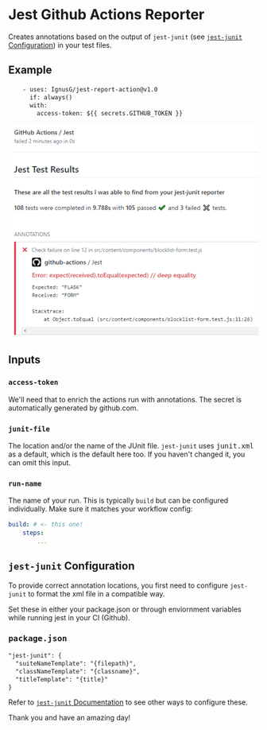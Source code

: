 # Jest Github Actions Reporter

Creates annotations based on the output of `jest-junit` (see [`jest-junit` Configuration](./README.md#jest-junit-configuration)) in your test files.

## Example
```
    - uses: IgnusG/jest-report-action@v1.0
      if: always()
      with:
        access-token: ${{ secrets.GITHUB_TOKEN }}
``` 

<img src="./docs/example-main.png" alt="Example of Jest Annotations" />

## Inputs

### `access-token`

We'll need that to enrich the actions run with annotations. The secret is automatically generated by github.com.

### `junit-file`

The location and/or the name of the JUnit file. `jest-junit` uses <kbd>junit.xml</kbd> as a default, which is the default here too. If you haven't changed it, you can omit this input.

### `run-name`

The name of your run. This is typically `build` but can be configured individually. Make sure it matches your workflow config:

```yaml
build: # <- this one!
    steps:
        ...
```

## `jest-junit` Configuration
   
To provide correct annotation locations, you first need to configure `jest-junit` to format the xml file in a compatible way.

Set these in either your package.json or through enviornment variables while running jest in your CI (Github).

### <kbd>package.json</kbd>

```
"jest-junit": {
  "suiteNameTemplate": "{filepath}",
  "classNameTemplate": "{classname}",
  "titleTemplate": "{title}"
}
```

Refer to [`jest-junit` Documentation](https://www.npmjs.com/package/jest-junit#configuration) to see other ways to configure these.

Thank you and have an amazing day!
